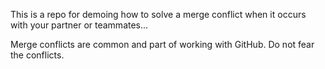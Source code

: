 This is a repo for demoing how to solve a merge conflict when it occurs with your partner or teammates...

Merge conflicts are common and part of working with GitHub. Do not fear the conflicts.